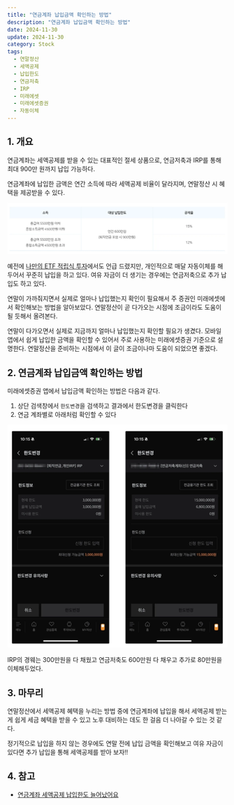 ```yaml
---
title: "연금계좌 납입금액 확인하는 방법"
description: "연금계좌 납입금액 확인하는 방법"
date: 2024-11-30
update: 2024-11-30
category: Stock
tags:
  - 연말정산
  - 세액공제
  - 납입한도
  - 연금저축
  - IRP
  - 미래에셋
  - 미래에셋증권
  - 자동이체
---
```


## 1. 개요

연금계좌는 세액공제를 받을 수 있는 대표적인 절세 상품으로, 연금저축과 IRP를 통해 최대 900만 원까지 납입 가능하다.

연금계좌에 납입한 금액은 연간 소득에 따라 세액공제 비율이 달라지며, 연말정산 시 혜택을 제공받을 수 있다.

![연금계좌 - 납입한도](image-20241130143832966.png)

예전에 [나만의 ETF 적립식 투자](https://finance.advenoh.pe.kr/나만의-etf-적립식-투자/)에서도 언급 드렸지만, 개인적으로 매달 자동이체를 해두어서 꾸준히 납입을 하고 있다. 여유 자금이 더 생기는 경우에는 연금저축으로 추가 납입도 하고 있다.

연말이 가까줘지면서 실제로 얼마나 납입했는지 확인이 필요해서 주 증권인 미래에셋에서 확인해보는 방법을 알아보았다. 연말정산이 곧 다가오는 시점에 조금이라도 도움이 될 듯해서 올려본다.

연말이 다가오면서 실제로 지금까지 얼마나 납입했는지 확인할 필요가 생겼다. 모바일 앱에서 쉽게 납입한 금액을 확인할 수 있어서 주로 사용하는 미래에셋증권 기준으로 설명한다. 연말정산을 준비하는 시점에서 이 글이 조금이나마 도움이 되었으면 좋겠다.

## 2. 연금계좌 납입금액 확인하는 방법

미래에셋증권 앱에서 납입금액 확인하는 방법은 다음과 같다.

1. 상단 검색창에서 `한도변경`을 검색하고 결과에서 한도변경을 클릭한다
2. 연금 계좌별로 아래처럼 확인할 수 있다

![미래에셋증권 - 한도변경](image-20241130143812855.png)

IRP의 경웨는 300만원을 다 채웠고 연금저축도 600만원 다 채우고 추가로 80만원을 이체해두었다.

## 3. 마무리

연말정산에서 세액공제 혜택을 누리는 방법 중에 연금계좌에 납입을 해서 세액공제 받는 게 쉽게 세금 혜택을 받을 수 있고 노후 대비하는 데도 한 걸음 더 나아갈 수 있는 것 같다.

정기적으로 납입을 하지 않는 경우에도 연말 전에 납입 금액을 확인해보고 여유 자금이 있다면 추가 납입을 통해 세액공제를 받아 보자!!

## 4. 참고

- [연금계좌 세액공제 납입한도 늘어났어요](https://finsupport.naver.com/contentsGuide/1181/YEAR_END_TAX/exposureOrder)

